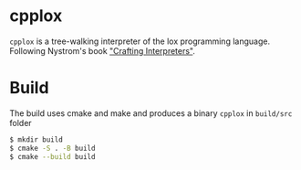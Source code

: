 # cpplox
`cpplox` is a tree-walking interpreter of the lox programming language.
Following Nystrom's book ["Crafting Interpreters"](http://www.craftinginterpreters.com/).


# Build
The build uses cmake and make and produces a binary `cpplox` in `build/src` folder

```bash
$ mkdir build
$ cmake -S . -B build
$ cmake --build build
```
